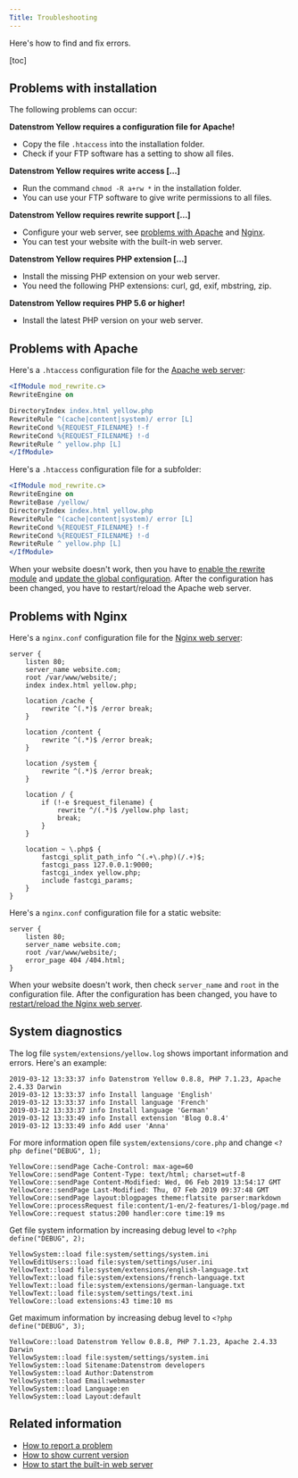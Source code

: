 ```yaml
---
Title: Troubleshooting
---
```

Here's how to find and fix errors.

[toc]

## Problems with installation

The following problems can occur:

**Datenstrom Yellow requires a configuration file for Apache!**

* Copy the file `.htaccess` into the installation folder.
* Check if your FTP software has a setting to show all files.

**Datenstrom Yellow requires write access […]**

* Run the command `chmod -R a+rw *` in the installation folder. 
* You can use your FTP software to give write permissions to all files.

**Datenstrom Yellow requires rewrite support […]**

* Configure your web server, see [problems with Apache](#problems-with-apache) and [Nginx](#problems-with-nginx).
* You can test your website with the built-in web server.

**Datenstrom Yellow requires PHP extension […]**

* Install the missing PHP extension on your web server.
* You need the following PHP extensions: curl, gd, exif, mbstring, zip.

**Datenstrom Yellow requires PHP 5.6 or higher!**

* Install the latest PHP version on your web server.

## Problems with Apache

Here's a `.htaccess` configuration file for the [Apache web server](https://httpd.apache.org):

```apache
<IfModule mod_rewrite.c>
RewriteEngine on

DirectoryIndex index.html yellow.php
RewriteRule ^(cache|content|system)/ error [L]
RewriteCond %{REQUEST_FILENAME} !-f
RewriteCond %{REQUEST_FILENAME} !-d
RewriteRule ^ yellow.php [L]
</IfModule>
```

Here's a `.htaccess` configuration file for a subfolder:

```apache
<IfModule mod_rewrite.c>
RewriteEngine on
RewriteBase /yellow/
DirectoryIndex index.html yellow.php
RewriteRule ^(cache|content|system)/ error [L]
RewriteCond %{REQUEST_FILENAME} !-f
RewriteCond %{REQUEST_FILENAME} !-d
RewriteRule ^ yellow.php [L]
</IfModule>
```

When your website doesn't work, then you have to [enable the rewrite module](https://stackoverflow.com/questions/869092/how-to-enable-mod-rewrite-for-apache-2-2) and [update the global configuration](https://stackoverflow.com/questions/18740419/how-to-set-allowoverride-all). After the configuration has been changed, you have to restart/reload the Apache web server.

## Problems with Nginx

Here's a `nginx.conf` configuration file for the [Nginx web server](https://nginx.org/):

```nginx
server {
    listen 80;
    server_name website.com;
    root /var/www/website/;
    index index.html yellow.php;

    location /cache {
        rewrite ^(.*)$ /error break;
    }

    location /content {
        rewrite ^(.*)$ /error break;
    }

    location /system {
        rewrite ^(.*)$ /error break;
    }

    location / {
        if (!-e $request_filename) {
            rewrite ^/(.*)$ /yellow.php last;
            break;
        }
    }

    location ~ \.php$ {
        fastcgi_split_path_info ^(.+\.php)(/.+)$;
        fastcgi_pass 127.0.0.1:9000;
        fastcgi_index yellow.php;
        include fastcgi_params;
    }
}
```

Here's a `nginx.conf` configuration file for a static website:

```nginx
server {
    listen 80;
    server_name website.com;
    root /var/www/website/;
    error_page 404 /404.html;
}
```

When your website doesn't work, then check `server_name` and `root` in the configuration file. After the configuration has been changed, you have to [restart/reload the Nginx web server](https://stackoverflow.com/questions/21292533/reload-nginx-configuration).

## System diagnostics

The log file `system/extensions/yellow.log` shows important information and errors. Here's an example:

```
2019-03-12 13:33:37 info Datenstrom Yellow 0.8.8, PHP 7.1.23, Apache 2.4.33 Darwin
2019-03-12 13:33:37 info Install language 'English'
2019-03-12 13:33:37 info Install language 'French'
2019-03-12 13:33:37 info Install language 'German'
2019-03-12 13:33:49 info Install extension 'Blog 0.8.4'
2019-03-12 13:33:49 info Add user 'Anna'
```

For more information open file `system/extensions/core.php` and change `<?php define("DEBUG", 1);`

```
YellowCore::sendPage Cache-Control: max-age=60
YellowCore::sendPage Content-Type: text/html; charset=utf-8
YellowCore::sendPage Content-Modified: Wed, 06 Feb 2019 13:54:17 GMT
YellowCore::sendPage Last-Modified: Thu, 07 Feb 2019 09:37:48 GMT
YellowCore::sendPage layout:blogpages theme:flatsite parser:markdown
YellowCore::processRequest file:content/1-en/2-features/1-blog/page.md
YellowCore::request status:200 handler:core time:19 ms
```

Get file system information by increasing debug level to `<?php define("DEBUG", 2);`
```
YellowSystem::load file:system/settings/system.ini
YellowEditUsers::load file:system/settings/user.ini
YellowText::load file:system/extensions/english-language.txt
YellowText::load file:system/extensions/french-language.txt
YellowText::load file:system/extensions/german-language.txt
YellowText::load file:system/settings/text.ini
YellowCore::load extensions:43 time:10 ms
```

Get maximum information by increasing debug level to `<?php define("DEBUG", 3);`
```
YellowCore::load Datenstrom Yellow 0.8.8, PHP 7.1.23, Apache 2.4.33 Darwin
YellowSystem::load file:system/settings/system.ini
YellowSystem::load Sitename:Datenstrom developers
YellowSystem::load Author:Datenstrom
YellowSystem::load Email:webmaster
YellowSystem::load Language:en
YellowSystem::load Layout:default
```

## Related information

* [How to report a problem](https://github.com/datenstrom/yellow/blob/master/CONTRIBUTING.md)
* [How to show current version](https://github.com/datenstrom/yellow-extensions/tree/master/features/update)
* [How to start the built-in web server](https://github.com/datenstrom/yellow-extensions/tree/master/features/command)
